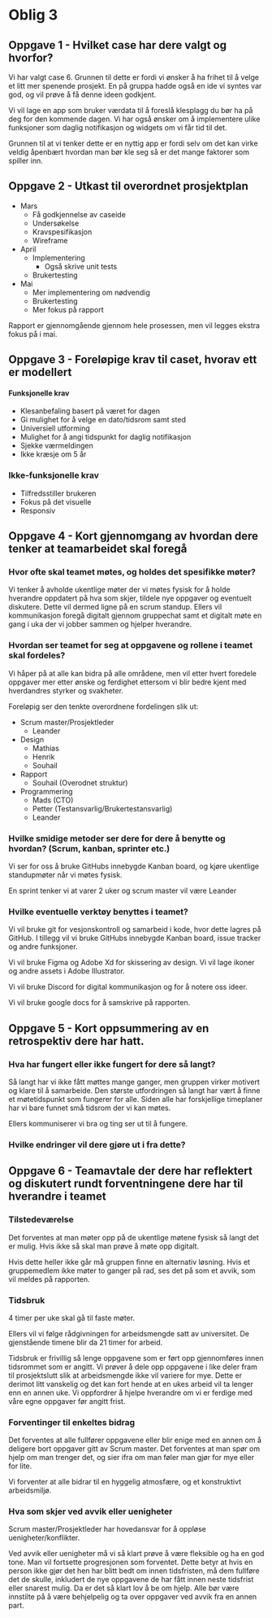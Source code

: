 # Oblig 3

## Oppgave 1 - Hvilket case har dere valgt og hvorfor?

Vi har valgt case 6. Grunnen til dette er fordi vi ønsker å ha frihet til å velge et litt mer spenende prosjekt. En på gruppa hadde også en ide vi syntes var god, og vil prøve å få denne ideen godkjent.

Vi vil lage en app som bruker værdata til å foreslå klesplagg du bør ha på deg for den kommende dagen. Vi har også ønsker om å implementere ulike funksjoner som daglig notifikasjon og widgets om vi får tid til det.

Grunnen til at vi tenker dette er en nyttig app er fordi selv om det kan virke veldig åpenbært hvordan man bør kle seg så er det mange faktorer som spiller inn.

## Oppgave 2 - Utkast til overordnet prosjektplan

- Mars
	- Få godkjennelse av caseide
	- Undersøkelse
	- Kravspesifikasjon
	- Wireframe
- April
	- Implementering
		- Også skrive unit tests
	- Brukertesting
- Mai
	- Mer implementering om nødvendig
	- Brukertesting
	- Mer fokus på rapport

Rapport er gjennomgående gjennom hele prosessen, men vil legges ekstra fokus på i mai.

## Oppgave 3 - Foreløpige krav til caset, hvorav ett er modellert

#### Funksjonelle krav

- Klesanbefaling basert på været for dagen
- Gi mulighet for å velge en dato/tidsrom samt sted
- Universiell utforming
- Mulighet for å angi tidspunkt for daglig notifikasjon
- Sjekke værmeldingen
- Ikke kræsje om 5 år

### Ikke-funksjonelle krav

- Tilfredsstiller brukeren
- Fokus på det visuelle
- Responsiv

## Oppgave 4 - Kort gjennomgang av hvordan dere tenker at teamarbeidet skal foregå

### Hvor ofte skal teamet møtes, og holdes det spesifikke møter?

Vi tenker å avholde ukentlige møter der vi møtes fysisk for å holde hverandre oppdatert på hva som skjer, tildele nye oppgaver og eventuelt diskutere. Dette vil dermed ligne på en scrum standup. Ellers vil kommunikasjon foregå digitalt gjennom gruppechat samt et digitalt møte en gang i uka der vi jobber sammen og hjelper hverandre.

### Hvordan ser teamet for seg at oppgavene og rollene i teamet skal fordeles?

Vi håper på at alle kan bidra på alle områdene, men vil etter hvert foredele oppgaver mer etter ønske og ferdighet ettersom vi blir bedre kjent med hverdandres styrker og svakheter.

Foreløpig ser den tenkte overordnene fordelingen slik ut:

- Scrum master/Prosjektleder
	- Leander
- Design
	- Mathias
	- Henrik
	- Souhail
- Rapport
	- Souhail (Overodnet struktur)
- Programmering
	- Mads (CTO)
	- Petter (Testansvarlig/Brukertestansvarlig)
	- Leander

### Hvilke smidige metoder ser dere for dere å benytte og hvordan? (Scrum, kanban, sprinter etc.)

Vi ser for oss å bruke GitHubs innebygde Kanban board, og kjøre ukentlige standupmøter når vi møtes fysisk.

En sprint tenker vi at varer 2 uker og scrum master vil være Leander

### Hvilke eventuelle verktøy benyttes i teamet?

Vi vil bruke git for vesjonskontroll og samarbeid i kode, hvor dette lagres på GitHub. I tillegg vil vi bruke GitHubs innebygde Kanban board, issue tracker og andre funksjoner.

Vi vil bruke Figma og Adobe Xd for skissering av design. Vi vil lage ikoner og andre assets i Adobe Illustrator.

Vi vil bruke Discord for digital kommunikasjon og for å notere oss ideer.

Vi vil bruke google docs for å samskrive på rapporten.

## Oppgave 5 - Kort oppsummering av en retrospektiv dere har hatt.

### Hva har fungert eller ikke fungert for dere så langt?

Så langt har vi ikke fått møttes mange ganger, men gruppen virker motivert og klare til å samarbeide. Den største utfordringen så langt har vært å finne et møtetidspunkt som fungerer for alle. Siden alle har forskjellige timeplaner har vi bare funnet små tidsrom der vi kan møtes.

Ellers kommuniserer vi bra og ting ser ut til å fungere.

### Hvilke endringer vil dere gjøre ut i fra dette?

## Oppgave 6 - Teamavtale der dere har reflektert og diskutert rundt forventningene dere har til hverandre i teamet

### Tilstedeværelse

Det forventes at man møter opp på de ukentlige møtene fysisk så langt det er mulig. Hvis ikke så skal man prøve å møte opp digitalt.

Hvis dette heller ikke går må gruppen finne en alternativ løsning. Hvis et gruppemedlem ikke møter to ganger på rad, ses det på som et avvik, som vil meldes på rapporten.

### Tidsbruk

4 timer per uke skal gå til faste møter.

Ellers vil vi følge rådgivningen for arbeidsmengde satt av universitet. De gjenstående timene blir da 21 timer for arbeid.

Tidsbruk er frivillig så lenge oppgavene som er ført opp gjennomføres innen tidsrommet som er angitt. Vi prøver å dele opp oppgavene i like deler fram til prosjektslutt slik at arbeidsmengde ikke vil variere for mye. Dette er derimot litt vanskelig og det kan fort hende at en ukes arbeid vil ta lenger enn en annen uke. Vi oppfordrer å hjelpe hverandre om vi er ferdige med våre egne oppgaver før angitt frist.

### Forventinger til enkeltes bidrag

Det forventes at alle fullfører oppgavene eller blir enige med en annen om å deligere bort oppgaver gitt av Scrum master. Det forventes at man spør om hjelp om man trenger det, og sier ifra om man føler man gjør for mye eller for lite.

Vi forventer at alle bidrar til en hyggelig atmosfære, og et konstruktivt arbeidsmiljø.

### Hva som skjer ved avvik eller uenigheter

Scrum master/Prosjektleder har hovedansvar for å oppløse uenigheter/konflikter.

Ved avvik eller uenigheter må vi så klart prøve å være fleksible og ha en god tone. Man vil fortsette progresjonen som forventet. Dette betyr at hvis en person ikke gjør det hen har blitt bedt om innen tidsfristen, må dem fullføre det de skulle, inkludert de nye oppgavene de har fått innen neste tidsfrist eller snarest mulig. Da er det så klart lov å be om hjelp. Alle bør være innstilte på å være behjelpelig og ta over oppgaver ved avvik fra en annen part.

